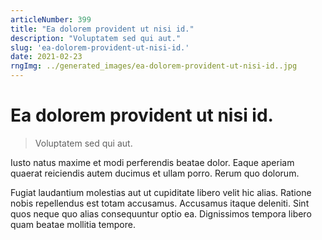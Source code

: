 ```yaml
---
articleNumber: 399
title: "Ea dolorem provident ut nisi id."
description: "Voluptatem sed qui aut."
slug: 'ea-dolorem-provident-ut-nisi-id.'
date: 2021-02-23
rngImg: ../generated_images/ea-dolorem-provident-ut-nisi-id..jpg
---
```


# Ea dolorem provident ut nisi id.

> Voluptatem sed qui aut.

Iusto natus maxime et modi perferendis beatae dolor. Eaque aperiam quaerat reiciendis autem ducimus et ullam porro. Rerum quo dolorum.
 Fugiat laudantium molestias aut ut cupiditate libero velit hic alias. Ratione nobis repellendus est totam accusamus. Accusamus itaque deleniti. Sint quos neque quo alias consequuntur optio ea. Dignissimos tempora libero quam beatae mollitia tempore.
